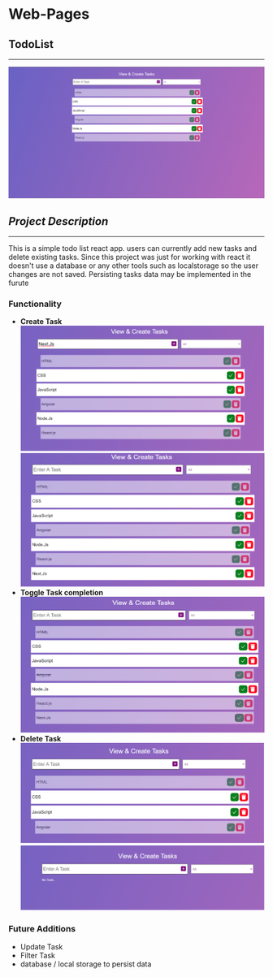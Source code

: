 # Web-Pages

## TodoList

---

![main-page](/assets/md/todoList/main.png)

## _Project Description_

---

This is a simple todo list react app. users can currently add new tasks and delete existing tasks.
Since this project was just for working with react it doesn't use a database or any other tools such as localstorage so the user changes are not saved. Persisting tasks data may be implemented in the furute

### Functionality

- **Create Task**
  ![add1](/assets/md/todoList/add1.png)
  ![add2](/assets/md/todoList/add2.png)
- **Toggle Task completion**
  ![toggle](/assets/md/todoList/toggle.png)
- **Delete Task**
  ![delete-one-task](/assets/md/todoList/delete-one.png)
  ![delete-all](/assets/md/todoList/delete-all.png)

### Future Additions

- Update Task
- Filter Task
- database / local storage to persist data
